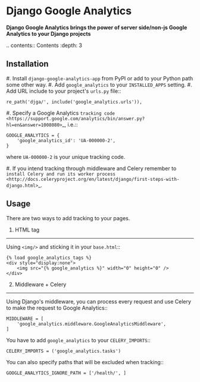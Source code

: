 Django Google Analytics
=======================
**Django Google Analytics brings the power of server side/non-js Google Analytics to your Django projects**

.. contents:: Contents
    :depth: 3

Installation
------------

#. Install ``django-google-analytics-app`` from PyPI or add to your Python path some other way.
#. Add ``google_analytics`` to your ``INSTALLED_APPS`` setting.
#. Add URL include to your project's ``urls.py`` file::

    re_path('djga/', include('google_analytics.urls')),

#. Specify a Google Analytics `tracking code <https://support.google.com/analytics/bin/answer.py?hl=en&answer=1008080>`_, i.e.::

    GOOGLE_ANALYTICS = {
        'google_analytics_id': 'UA-000000-2',
    }

   where ``UA-000000-2`` is your unique tracking code.

#. If you intend tracking through middleware and Celery remember to `install Celery and run its worker process <http://docs.celeryproject.org/en/latest/django/first-steps-with-django.html>`_.

Usage
-----

There are two ways to add tracking to your pages.

1. HTML tag
***********

Using ``<img/>`` and sticking it in your ``base.html``::

    {% load google_analytics_tags %}
    <div style="display:none">
        <img src="{% google_analytics %}" width="0" height="0" />
    </div>

2. Middleware + Celery
**********************

Using Django's middleware, you can process every request and use Celery to make the request to Google Analytics::

    MIDDLEWARE = [
        'google_analytics.middleware.GoogleAnalyticsMiddleware',
    ]

You have to add ``google_analytics`` to your ``CELERY_IMPORTS``::

    CELERY_IMPORTS = ('google_analytics.tasks')

You can also specify paths that will be excluded when tracking::

    GOOGLE_ANALYTICS_IGNORE_PATH = ['/health/', ]
